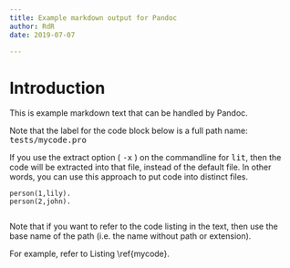 ```yaml
---
title: Example markdown output for Pandoc
author: RdR
date: 2019-07-07

---
```


# Introduction
This is example markdown text that can be handled by Pandoc.

Note that the label for the code block below is a full path name: <tt>tests/mycode.pro</tt>

If you use the extract option ( <tt>-x</tt> ) on the commandline for <tt>lit</tt>, then the
code will be extracted into that file, instead of the default file.  In other words, you
can use this approach to put code into distinct files.

~~~{ .prolog label=mycode caption="Example code" numbers=left .tag1 .tag2 }
person(1,lily).
person(2,john).


~~~


Note that if you want to refer to the code listing in the text, then
use the base name of the path (i.e. the name without path or extension).

For example, refer to Listing \ref{mycode}.

